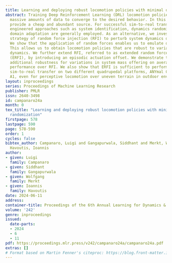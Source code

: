 ```yaml
---
title: Learning and deploying robust locomotion policies with minimal dynamics randomization
abstract: Training Deep Reinforcement Learning (DRL) locomotion policies often require
  massive amounts of data to converge to the desired behavior. In this regard, simulators
  provide a cheap and abundant source. For successful sim-to-real transfer, xhaustively
  engineered approaches such as system identification, dynamics randomization, and
  domain adaptation are generally employed. As an alternative, we investigate a simple
  strategy of random force injection (RFI) to perturb system dynamics during training.
  We show that the application of random forces enables us to emulate dynamics randomization.
  This allows us to obtain locomotion policies that are robust to variations in system
  dynamics. We further extend RFI, referred to as extended random force injection
  (ERFI), by introducing an episodic actuation offset. We demonstrate that ERFI provides
  additional robustness for variations in system mass offering on average a 53% improved
  performance over RFI. We also show that ERFI is sufficient to perform a successful
  sim-to-real transfer on two different quadrupedal platforms, ANYmal C and Unitree
  A1, even for perceptive locomotion over uneven terrain in outdoor environments.
layout: inproceedings
series: Proceedings of Machine Learning Research
publisher: PMLR
issn: 2640-3498
id: campanaro24a
month: 0
tex_title: "Learning and deploying robust locomotion policies with minimal dynamics
  randomization"
firstpage: 578
lastpage: 590
page: 578-590
order: 1
cycles: false
bibtex_author: Campanaro, Luigi and Gangapurwala, Siddhant and Merkt, Wolfgang and
  Havoutis, Ioannis
author:
- given: Luigi
  family: Campanaro
- given: Siddhant
  family: Gangapurwala
- given: Wolfgang
  family: Merkt
- given: Ioannis
  family: Havoutis
date: 2024-06-11
address:
container-title: Proceedings of the 6th Annual Learning for Dynamics & Control Conference
volume: '242'
genre: inproceedings
issued:
  date-parts:
  - 2024
  - 6
  - 11
pdf: https://proceedings.mlr.press/v242/campanaro24a/campanaro24a.pdf
extras: []
# Format based on Martin Fenner's citeproc: https://blog.front-matter.io/posts/citeproc-yaml-for-bibliographies/
---
```

